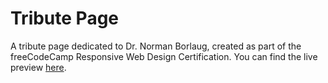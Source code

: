 # Tribute Page
A tribute page dedicated to Dr. Norman Borlaug, created as part of the freeCodeCamp Responsive Web Design Certification. You can find the live preview [here](https://mayanesrine.github.io/freeCodeCamp-TributePage/).
